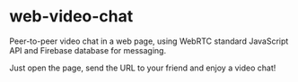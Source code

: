 # web-video-chat

Peer-to-peer video chat in a web page, using WebRTC standard JavaScript API and Firebase database for messaging.

Just open the page, send the URL to your friend and enjoy a video chat!

